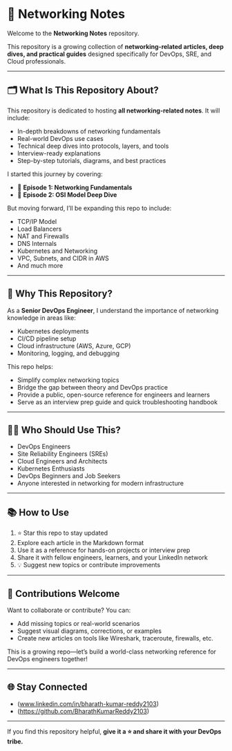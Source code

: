 # 📡 Networking Notes

Welcome to the **Networking Notes** repository.

This repository is a growing collection of **networking-related articles, deep dives, and practical guides** designed specifically for DevOps, SRE, and Cloud professionals.

---

## 🗂️ What Is This Repository About?

This repository is dedicated to hosting **all networking-related notes**. It will include:
- In-depth breakdowns of networking fundamentals  
- Real-world DevOps use cases  
- Technical deep dives into protocols, layers, and tools  
- Interview-ready explanations  
- Step-by-step tutorials, diagrams, and best practices

I started this journey by covering:
- 📘 **Episode 1: Networking Fundamentals**
- 📘 **Episode 2: OSI Model Deep Dive**

But moving forward, I’ll be expanding this repo to include:
- TCP/IP Model  
- Load Balancers  
- NAT and Firewalls  
- DNS Internals  
- Kubernetes and Networking  
- VPC, Subnets, and CIDR in AWS  
- And much more

---

## 🚀 Why This Repository?

As a **Senior DevOps Engineer**, I understand the importance of networking knowledge in areas like:
- Kubernetes deployments  
- CI/CD pipeline setup  
- Cloud infrastructure (AWS, Azure, GCP)  
- Monitoring, logging, and debugging  

This repo helps:
- Simplify complex networking topics  
- Bridge the gap between theory and DevOps practice  
- Provide a public, open-source reference for engineers and learners  
- Serve as an interview prep guide and quick troubleshooting handbook  

---

## 👨‍💻 Who Should Use This?

- DevOps Engineers  
- Site Reliability Engineers (SREs)  
- Cloud Engineers and Architects  
- Kubernetes Enthusiasts  
- DevOps Beginners and Job Seekers  
- Anyone interested in networking for modern infrastructure  

---

## 📚 How to Use

1. ⭐ Star this repo to stay updated  
2. Explore each article in the Markdown format  
3. Use it as a reference for hands-on projects or interview prep  
4. Share it with fellow engineers, learners, and your LinkedIn network  
5. 💡 Suggest new topics or contribute improvements

---

## 🤝 Contributions Welcome

Want to collaborate or contribute? You can:
- Add missing topics or real-world scenarios  
- Suggest visual diagrams, corrections, or examples  
- Create new articles on tools like Wireshark, traceroute, firewalls, etc.

This is a growing repo—let’s build a world-class networking reference for DevOps engineers together!

---

## 🌐 Stay Connected

- (www.linkedin.com/in/bharath-kumar-reddy2103)  
- (https://github.com/BharathKumarReddy2103)  

---

If you find this repository helpful, **give it a ⭐️ and share it with your DevOps tribe.**
